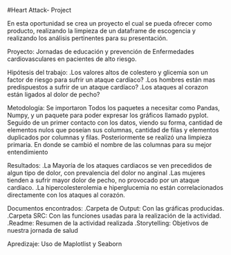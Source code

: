 #Heart Attack- Project

En esta oportunidad se crea un proyecto el cual se pueda ofrecer como producto, realizando la limpieza de un dataframe de escogencia y realizando los análisis pertinentes para su presentación.

Proyecto:
Jornadas de educación y prevención de Enfermedades cardiovasculares en pacientes de alto riesgo.

Hipótesis del trabajo:
.Los valores altos de colestero y glicemia son un factor de riesgo para sufrir un ataque cardíaco?
.Los hombres están mas predispuestos a sufrir de un ataque cardíaco?
.Los ataques al corazon están ligados al dolor de pecho?

Metodología:
Se importaron Todos los paquetes a necesitar como Pandas, Numpy, y un paquete para poder expresar los gráficos llamado pyplot.
Seguido de un primer contacto con los datos, viendo su forma, cantidad de elementos nulos que poseían sus columnas, cantidad de filas y elementos duplicados por columnas y filas.
Posteriormente se realizó una limpieza primaria. En donde se cambió el nombre de las columnas para su mejor entendimiento

Resultados:
.La Mayoría de los ataques cardiacos se ven precedidos de algun tipo de dolor, con prevalencia del dolor no anginal
.Las mujeres tienden a sufrir mayor dolor de pecho, no provocado por un ataque cardíaco.
.La hipercolesterolemia e hiperglucemia no están correlacionados directamente con los ataques al corazón.

Documentos encontrados:
.Carpeta de Output: Con las gráficas producidas.
.Carpeta SRC: Con las funciones usadas para la realización de la actividad.
.Readme: Resumen de la actividad realizada
.Storytelling: Objetivos de nuestra jornada de salud

Apredizaje:
Uso de Maplotlist y Seaborn
